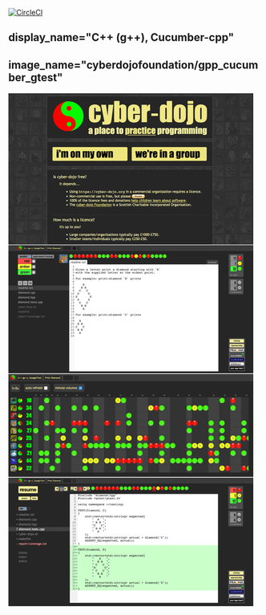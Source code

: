[![CircleCI](https://circleci.com/gh/cyber-dojo-languages/gplusplus-cucumber.svg?style=svg)](https://circleci.com/gh/cyber-dojo-languages/gplusplus-cucumber)

## display_name="C++ (g++), Cucumber-cpp"
## image_name="cyberdojofoundation/gpp_cucumber_gtest"

![cyber-dojo.org home page](https://github.com/cyber-dojo/cyber-dojo/blob/master/shared/home_page_snapshot.png)